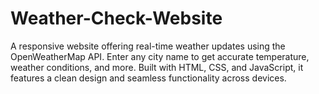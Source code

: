 # Weather-Check-Website
A responsive website offering real-time weather updates using the OpenWeatherMap API. Enter any city name to get accurate temperature, weather conditions, and more. Built with HTML, CSS, and JavaScript, it features a clean design and seamless functionality across devices.
